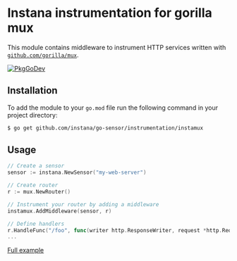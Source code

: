 Instana instrumentation for gorilla mux
=============================================

This module contains middleware to instrument HTTP services written with [`github.com/gorilla/mux`](https://github.com/gorilla/mux).

[![PkgGoDev](https://pkg.go.dev/badge/github.com/instana/go-sensor/instrumentation/instamux)][godoc]

Installation
------------

To add the module to your `go.mod` file run the following command in your project directory:

```bash
$ go get github.com/instana/go-sensor/instrumentation/instamux
```

Usage
-----

```go
// Create a sensor
sensor := instana.NewSensor("my-web-server")

// Create router
r := mux.NewRouter()

// Instrument your router by adding a middleware
instamux.AddMiddleware(sensor, r)

// Define handlers
r.HandleFunc("/foo", func(writer http.ResponseWriter, request *http.Request) {})
...
```
[Full example][fullExample]



[godoc]: https://pkg.go.dev/github.com/instana/go-sensor/instrumentation/instamux
[fullExample]: https://pkg.go.dev/github.com/instana/go-sensor/instrumentation/instamux#example-package
